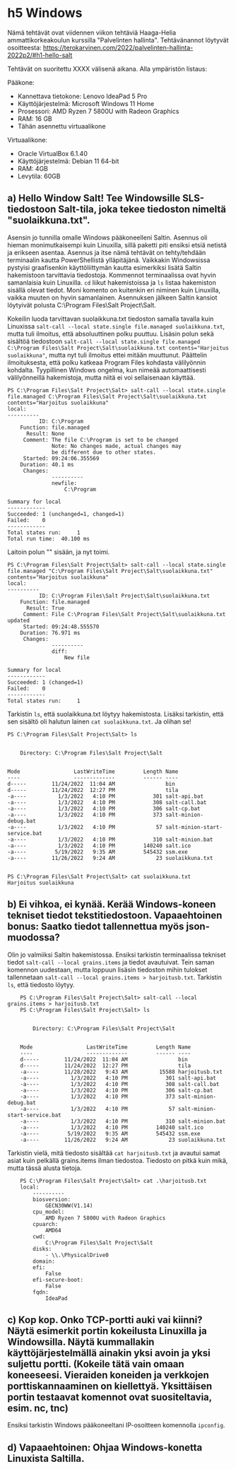 # h5 Windows

Nämä tehtävät ovat viidennen viikon tehtäviä Haaga-Helia ammattikorkeakoulun kurssilla "Palvelinten hallinta". Tehtävänannot löytyvät osoitteesta: https://terokarvinen.com/2022/palvelinten-hallinta-2022p2/#h1-hello-salt

Tehtävät on suoritettu XXXX välisenä aikana. Alla ympäristön listaus:

Pääkone:

- Kannettava tietokone: Lenovo IdeaPad 5 Pro
- Käyttöjärjestelmä: Microsoft Windows 11 Home
- Prosessori: AMD Ryzen 7 5800U with Radeon Graphics
- RAM: 16 GB
- Tähän asennettu virtuaalikone

Virtuaalikone:

- Oracle VirtualBox 6.1.40
- Käyttöjärjestelmä: Debian 11 64-bit
- RAM: 4GB
- Levytila: 60GB

## a) Hello Window Salt! Tee Windowsille SLS-tiedostoon Salt-tila, joka tekee tiedoston nimeltä "suolaikkuna.txt".

Asensin jo tunnilla omalle Windows pääkoneelleni Saltin. Asennus oli hieman monimutkaisempi kuin Linuxilla, sillä paketti piti ensiksi etsiä netistä ja erikseen asentaa. 
Asennus ja itse nämä tehtävät on tehty/tehdään terminaalin kautta PowerShellistä ylläpitäjänä. Vaikkakin Windowsissa pystyisi graafisenkin käyttöliittymän kautta esimerkiksi lisätä Saltin hakemistoon tarvittavia tiedostoja.
Kommennot terminaalissa ovat hyvin samanlaisia kuin Linuxilla. `cd` liikut hakemistoissa ja `ls` listaa hakemiston sisällä olevat tiedot. Moni komento on kuitenkin eri niminen
kuin Linuxilla, vaikka muuten on hyvin samanlainen. Asennuksen jälkeen Saltin kansiot löytyivät polusta C:\Program Files\Salt Project\Salt. 

Kokeilin luoda tarvittavan suolaikkuna.txt tiedoston samalla tavalla kuin Linuxissa `salt-call --local state.single file.managed suolaikkuna.txt`, mutta tuli ilmoitus, että absoluuttinen polku puuttuu.
Lisäsin polun sekä sisältöä tiedostoon `salt-call --local state.single file.managed C:\Program Files\Salt Project\Salt\suolaikkuna.txt contents="Harjoitus suolaikkuna"`, mutta nyt tuli ilmoitus ettei mitään muuttunut.
Päättelin ilmoituksesta, että polku katkeaa Program Files kohdasta välilyönnin kohdalta. Tyypillinen Windows ongelma, kun nimeää automaattisesti välilyönneillä hakemistoja, mutta niitä ei voi sellaisenaan käyttää.

    PS C:\Program Files\Salt Project\Salt> salt-call --local state.single file.managed C:\Program Files\Salt Project\Salt\suolaikkuna.txt contents="Harjoitus suolaikkuna"
    local:
    ----------
              ID: C:\Program
        Function: file.managed
          Result: None
         Comment: The file C:\Program is set to be changed
                  Note: No changes made, actual changes may
                  be different due to other states.
         Started: 09:24:06.355569
        Duration: 40.1 ms
         Changes:
                  ----------
                  newfile:
                      C:\Program

    Summary for local
    ------------
    Succeeded: 1 (unchanged=1, changed=1)
    Failed:    0
    ------------
    Total states run:     1
    Total run time:  40.100 ms

Laitoin polun "" sisään, ja nyt toimi. 

    PS C:\Program Files\Salt Project\Salt> salt-call --local state.single file.managed "C:\Program Files\Salt Project\Salt\suolaikkuna.txt" contents="Harjoitus suolaikkuna"
    local:
    ----------
              ID: C:\Program Files\Salt Project\Salt\suolaikkuna.txt
        Function: file.managed
          Result: True
         Comment: File C:\Program Files\Salt Project\Salt\suolaikkuna.txt updated
         Started: 09:24:48.555570
        Duration: 76.971 ms
         Changes:
                  ----------
                  diff:
                      New file

    Summary for local
    ------------
    Succeeded: 1 (changed=1)
    Failed:    0
    ------------
    Total states run:     1
    
Tarkistin `ls`, että suolaikkuna.txt löytyy hakemistosta. Lisäksi tarkistin, että sen sisältö oli halutun lainen `cat suolaikkuna.txt`. Ja olihan se!

    PS C:\Program Files\Salt Project\Salt> ls


        Directory: C:\Program Files\Salt Project\Salt


    Mode                 LastWriteTime         Length Name
    ----                 -------------         ------ ----
    d-----        11/24/2022  11:04 AM                bin
    d-----        11/24/2022  12:27 PM                tila
    -a----          1/3/2022   4:10 PM            301 salt-api.bat
    -a----          1/3/2022   4:10 PM            308 salt-call.bat
    -a----          1/3/2022   4:10 PM            306 salt-cp.bat
    -a----          1/3/2022   4:10 PM            373 salt-minion-debug.bat
    -a----          1/3/2022   4:10 PM             57 salt-minion-start-service.bat
    -a----          1/3/2022   4:10 PM            310 salt-minion.bat
    -a----          1/3/2022   4:10 PM         140240 salt.ico
    -a----         5/19/2022   9:35 AM         545432 ssm.exe
    -a----        11/26/2022   9:24 AM             23 suolaikkuna.txt


    PS C:\Program Files\Salt Project\Salt> cat suolaikkuna.txt
    Harjoitus suolaikkuna

## b) Ei vihkoa, ei kynää. Kerää Windows-koneen tekniset tiedot tekstitiedostoon. Vapaaehtoinen bonus: Saatko tiedot tallennettua myös json-muodossa?

Olin jo valmiiksi Saltin hakemistossa. Ensiksi tarkistin terminaalissa tekniset tiedot `salt-call --local grains.items` ja tiedot avautuivat. Tein saman komennon uudestaan, mutta loppuun lisäsin tiedoston mihin tulokset tallennetaan `salt-call --local grains.items > harjoitusb.txt`. Tarkistin `ls`, että tiedosto löytyy.

        PS C:\Program Files\Salt Project\Salt> salt-call --local grains.items > harjoitusb.txt
        PS C:\Program Files\Salt Project\Salt> ls


            Directory: C:\Program Files\Salt Project\Salt


        Mode                 LastWriteTime         Length Name
        ----                 -------------         ------ ----
        d-----        11/24/2022  11:04 AM                bin
        d-----        11/24/2022  12:27 PM                tila
        -a----        11/28/2022   9:43 AM          15588 harjoitusb.txt
        -a----          1/3/2022   4:10 PM            301 salt-api.bat
        -a----          1/3/2022   4:10 PM            308 salt-call.bat
        -a----          1/3/2022   4:10 PM            306 salt-cp.bat
        -a----          1/3/2022   4:10 PM            373 salt-minion-debug.bat
        -a----          1/3/2022   4:10 PM             57 salt-minion-start-service.bat
        -a----          1/3/2022   4:10 PM            310 salt-minion.bat
        -a----          1/3/2022   4:10 PM         140240 salt.ico
        -a----         5/19/2022   9:35 AM         545432 ssm.exe
        -a----        11/26/2022   9:24 AM             23 suolaikkuna.txt
        
Tarkistin vielä, mitä tiedosto sisältää `cat harjoitusb.txt` ja avautui samat asiat kuin pelkällä grains.items ilman tiedostoa. Tiedosto on pitkä kuin mikä, mutta tässä alusta tietoja.

        PS C:\Program Files\Salt Project\Salt> cat .\harjoitusb.txt
        local:
            ----------
            biosversion:
                GECN30WW(V1.14)
            cpu_model:
                AMD Ryzen 7 5800U with Radeon Graphics
            cpuarch:
                AMD64
            cwd:
                C:\Program Files\Salt Project\Salt
            disks:
                - \\.\PhysicalDrive0
            domain:
            efi:
                False
            efi-secure-boot:
                False
            fqdn:
                IdeaPad



## c) Kop kop. Onko TCP-portti auki vai kiinni? Näytä esimerkit portin kokeilusta Linuxilla ja Windowsilla. Näytä kummallakin käyttöjärjestelmällä ainakin yksi avoin ja yksi suljettu portti. (Kokeile tätä vain omaan koneeseesi. Vieraiden koneiden ja verkkojen porttiskannaaminen on kiellettyä. Yksittäisen portin testaavat komennot ovat suositeltavia, esim. nc, tnc)

Ensiksi tarkistin Windows pääkoneeltani IP-osoitteen komennolla `ipconfig`. 

## d) Vapaaehtoinen: Ohjaa Windows-konetta Linuxista Saltilla.
